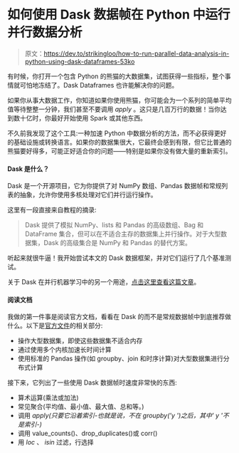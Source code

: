 # 如何使用 Dask 数据帧在 Python 中运行并行数据分析

> 原文：<https://dev.to/strikingloo/how-to-run-parallel-data-analysis-in-python-using-dask-dataframes-53ko>

有时候，你打开一个包含 Python 的熊猫的大数据集，试图获得一些指标，整个事情就可怕地冻结了。Dask Dataframes 也许能解决你的问题。

如果你从事大数据工作，你知道如果你使用熊猫，你可能会为一个系列的简单平均值等待整整一分钟，我们甚至不要调用 *apply* 。这只是几百万行的数据！当你达到数十亿时，你最好开始使用 Spark 或其他东西。

不久前我发现了这个工具:一种加速 Python 中数据分析的方法，而不必获得更好的基础设施或转换语言。如果你的数据集很大，它最终会感到有限，但它比普通的熊猫要好得多，可能正好适合你的问题——特别是如果你没有做大量的重新索引。

#### Dask 是什么？

Dask 是一个开源项目，它为你提供了对 NumPy 数组、Pandas 数据帧和常规列表的抽象，允许你使用多核处理对它们并行运行操作。

这里有一段直接来自教程的摘录:

> Dask 提供了模拟 NumPy、lists 和 Pandas 的高级数组、Bag 和 DataFrame 集合，但可以在不适合主存的数据集上并行操作。对于大型数据集，Dask 的高级集合是 NumPy 和 Pandas 的替代方案。

听起来就很牛逼！我开始尝试本文的 Dask 数据框架，并对它们运行了几个基准测试。

关于 Dask 在并行机器学习中的另一个用途，[点击这里查看这篇文章](http://www.datastuff.tech/machine-learning/k-means-clustering-unsupervised-learning-for-recommender-systems/)。

#### 阅读文档

我做的第一件事是阅读官方文档，看看在 Dask 的而不是常规数据帧中到底推荐做什么。以下是[官方文件](http://dask.pydata.org/en/latest/dataframe.html)的相关部分:

*   操作大型数据集，即使这些数据集不适合内存
*   通过使用多个内核加速长时间计算
*   使用标准的 Pandas 操作(如 groupby、join 和时序计算)对大型数据集进行分布式计算

接下来，它列出了一些使用 Dask 数据帧时速度非常快的东西:

*   算术运算(乘法或加法)
*   常见聚合(平均值、最小值、最大值、总和等。)
*   调用 *apply(只要它沿着索引-也就是说，不在 groupby('y ')之后，其中' y '不是索引-)*
*   调用 value_counts()、drop_duplicates()或 corr()
*   用 *loc* 、 *isin* 过滤，行选择